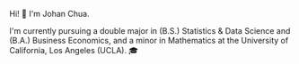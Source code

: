 Hi! 👋 I'm Johan Chua. 

I'm currently pursuing a double major in (B.S.) Statistics & Data Science and (B.A.) Business Economics, and a minor in Mathematics at the University of California, Los Angeles (UCLA). 🎓


